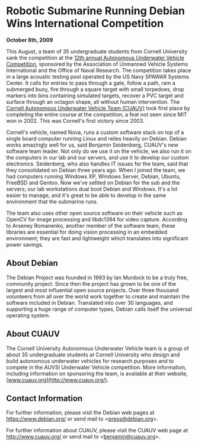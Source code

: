 
Robotic Submarine Running Debian Wins International Competition
===============================================================


**October 8th, 2009**


This August, a team of 35 undergraduate students from Cornell University
sank the competition at the [12th annual Autonomous Underwater Vehicle
Competition](http://auvsi.org/competitions/water.cfm), sponsored by the Association of Unmanned Vehicle Systems
International and the Office of Naval Research. The competition takes
place in a large acoustic testing pool operated by the US Navy SPAWAR
Systems Center. It calls for entries to pass through a gate, follow a
path, ram a submerged buoy, fire through a square target with small
torpedoes, drop markers into bins containing simulated targets, recover
a PVC target and surface through an octagon shape, all without human
intervention. The [Cornell Autonomous Underwater Vehicle Team (CUAUV)](http://www.cuauv.org)
took first place by completing the entire course at the competition, a
feat not seen since MIT won in 2002. This was Cornell's first victory
since 2003.


Cornell's vehicle, named Nova, runs a custom software stack on top of
a single board computer running Linux and relies heavily on Debian.
Debian works amazingly well for us, said Benjamin Seidenberg, CUAUV's
new software team leader. Not only do we use it on the vehicle, we also
run it on the computers in our lab and our servers, and use it to
develop our custom electronics. Seidenberg, who also handles IT issues
for the team, said that they consolidated on Debian three years ago.
When I joined the team, we had computers running Windows XP, Windows
Server, Debian, Ubuntu, FreeBSD and Gentoo. Now we've settled on Debian
for the sub and the servers; our lab workstations dual boot Debian and
Windows. It's a lot easier to manage, and it's great to be able to
develop in the same environment that the submarine runs.


The team also uses other open source software on their vehicle such as
OpenCV for image processing and libdc1394 for video capture. According
to Arseney Romanenko, another member of the software team, these
libraries are essential for doing vision processing in an embedded
environment; they are fast and lightweight which translates into
significant power savings.


About Debian
------------


The Debian Project was founded in 1993 by Ian Murdock to be a truly
free, community project. Since then the project has grown to be one of
the largest and most influential open source projects. Over three
thousand volunteers from all over the world work together to create and
maintain the software included in Debian. Translated into over 30 languages, and
supporting a huge range of computer types, Debian calls itself the
universal operating system.


About CUAUV
-----------


The Cornell University Autonomous Underwater Vehicle team is a group of
about 35 undergraduate students at Cornell University who design and
build autonomous underwater vehicles for research purposes and to
compete in the AUVSI Underwater Vehicle competition. More information,
including information on sponsoring the team, is available at their
website, [www.cuauv.org](http://www.cuauv.org/).


Contact Information
-------------------


For further information, please visit the Debian web pages at <https://www.debian.org/> or send mail to
<[press@debian.org](mailto:press@debian.org)>.


For further information about CUAUV, please visit the CUAUV web page
at <http://www.cuauv.org/> or send mail
to <[benjamin@cuauv.org](mailto:benjamin@cuauv.org)>.



